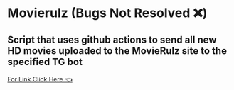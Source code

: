 # Movierulz (Bugs Not Resolved ❌)

## Script that uses github actions to send all new HD movies uploaded to the MovieRulz site to the specified TG bot

[For Link Click Here 👈](https://github.com/PyNAABO/Movierulz/blob/main/Data/data.json)
